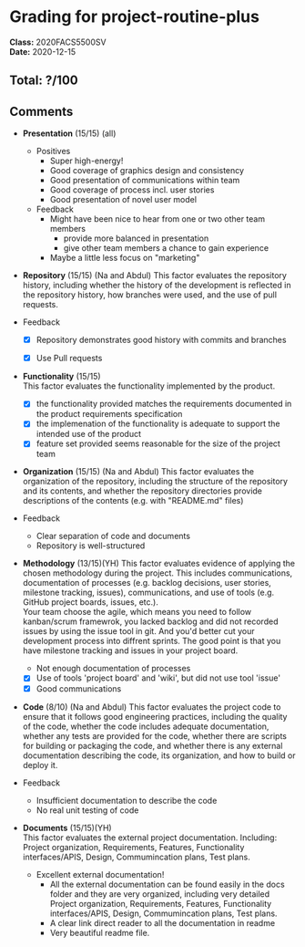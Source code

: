 # Grading for project-routine-plus
**Class:** 2020FACS5500SV<br>
**Date:** 2020-12-15<br>

## Total: ?/100
## Comments

* **Presentation** (15/15) (all)
  * Positives
    * Super high-energy!
    * Good coverage of graphics design and consistency
    * Good presentation of communications within team
    * Good coverage of process incl. user stories
    * Good presentation of novel user model
  * Feedback
    * Might have been nice to hear from one or two other team members
      * provide more balanced in presentation
      * give other team members a chance to gain experience
    * Maybe a little less focus on "marketing"

* **Repository** (15/15) (Na and Abdul)
This factor evaluates the repository history, including whether the history of the development is reflected in the repository history, how branches were used, and the use of pull requests.
* Feedback
     * [x] Repository demonstrates good history with commits and branches
     * [x] Use Pull requests


* **Functionality** (15/15)  
This factor evaluates the functionality implemented by the product. 
  * [x]  the functionality provided matches the requirements documented in the product requirements specification
  * [x]  the implemenation of the functionality is adequate to support the intended use of the product
  * [x]  feature set provided seems reasonable for the size of the project team

* **Organization** (15/15) (Na and Abdul)
This factor evaluates the organization of the repository, including the structure of the repository and its contents, and whether the repository directories provide descriptions of the contents (e.g. with "README.md" files)
* Feedback
     * Clear separation of code and documents
     * Repository is well-structured


* **Methodology** (13/15)(YH)
This factor evaluates evidence of applying the chosen methodology during the project. This includes communications, documentation of processes (e.g. backlog decisions, user stories, milestone tracking, issues), communications, and use of tools (e.g. GitHub project boards, issues, etc.).  
Your team choose the agile, which means you need to follow kanban/scrum framewrok, you lacked backlog and did not recorded issues by using the issue tool in git. And you'd better cut your development process into diffrent sprints. The good point is that you have milestone tracking and issues in your project board.
  *  Not enough documentation of processes
  * [x]  Use of tools 'project board' and 'wiki', but did not use tool 'issue'
  * [x]  Good communications

* **Code** (8/10) (Na and Abdul)
This factor evaluates the project code to ensure that it follows good engineering practices, including the quality of the code, whether the code includes adequate documentation, whether any tests are provided for the code, whether there are scripts for building or packaging the code, and whether there is any external documentation describing the code, its organization, and how to build or deploy it.
* Feedback
     * Insufficient documentation to describe the code
     * No real unit testing of code

* **Documents** (15/15)(YH)  
This factor evaluates the external project documentation. Including: Project organization, Requirements, Features, Functionality interfaces/APIS, Design, Commumincation plans, Test plans.
  * Excellent external documentation!
    *  All the external documentation can be found easily in the docs folder and they are very organized, including very detailed Project organization, Requirements, Features, Functionality interfaces/APIS, Design, Commumincation plans, Test plans. 
    *  A clear link direct reader to all the documentation in readme
    *  Very beautiful readme file.
